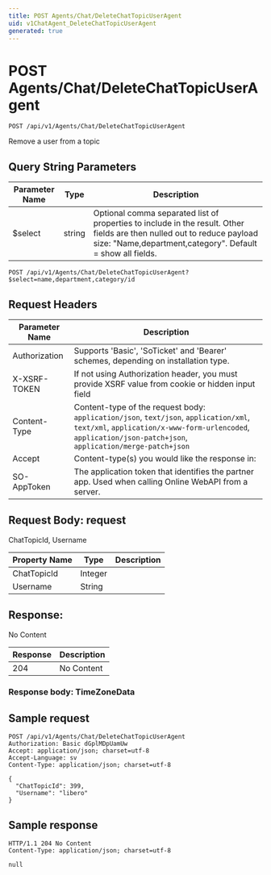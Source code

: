 ```yaml
---
title: POST Agents/Chat/DeleteChatTopicUserAgent
uid: v1ChatAgent_DeleteChatTopicUserAgent
generated: true
---
```


# POST Agents/Chat/DeleteChatTopicUserAgent

```http
POST /api/v1/Agents/Chat/DeleteChatTopicUserAgent
```

Remove a user from a topic







## Query String Parameters

| Parameter Name | Type |  Description |
|----------------|------|--------------|
| $select | string |  Optional comma separated list of properties to include in the result. Other fields are then nulled out to reduce payload size: "Name,department,category". Default = show all fields. |

```http
POST /api/v1/Agents/Chat/DeleteChatTopicUserAgent?$select=name,department,category/id
```


## Request Headers

| Parameter Name | Description |
|----------------|-------------|
| Authorization  | Supports 'Basic', 'SoTicket' and 'Bearer' schemes, depending on installation type. |
| X-XSRF-TOKEN   | If not using Authorization header, you must provide XSRF value from cookie or hidden input field |
| Content-Type | Content-type of the request body: `application/json`, `text/json`, `application/xml`, `text/xml`, `application/x-www-form-urlencoded`, `application/json-patch+json`, `application/merge-patch+json` |
| Accept         | Content-type(s) you would like the response in:  |
| SO-AppToken | The application token that identifies the partner app. Used when calling Online WebAPI from a server. |

## Request Body: request 

ChatTopicId, Username 

| Property Name | Type |  Description |
|----------------|------|--------------|
| ChatTopicId | Integer |  |
| Username | String |  |

## Response:

No Content

| Response | Description |
|----------------|-------------|
| 204 | No Content |

### Response body: TimeZoneData


## Sample request

```http!
POST /api/v1/Agents/Chat/DeleteChatTopicUserAgent
Authorization: Basic dGplMDpUamUw
Accept: application/json; charset=utf-8
Accept-Language: sv
Content-Type: application/json; charset=utf-8

{
  "ChatTopicId": 399,
  "Username": "libero"
}
```

## Sample response

```http_
HTTP/1.1 204 No Content
Content-Type: application/json; charset=utf-8

null
```